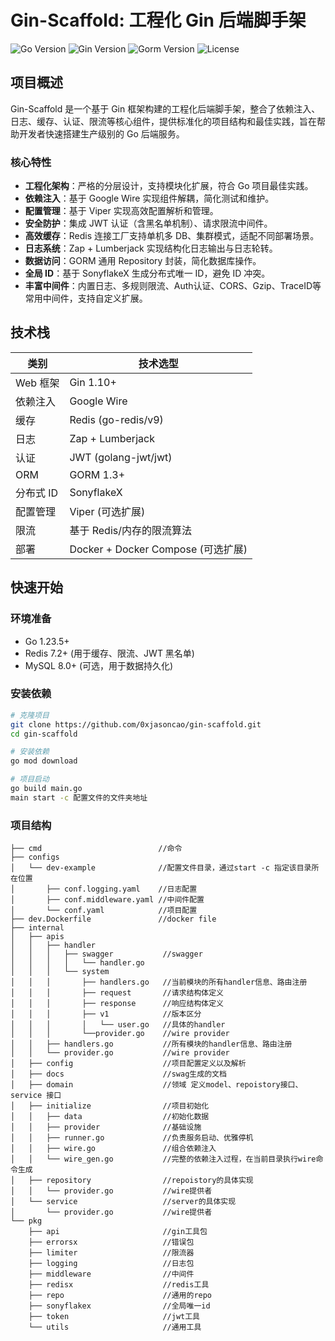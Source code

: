 # Gin-Scaffold: 工程化 Gin 后端脚手架

![Go Version](https://img.shields.io/badge/Go-1.23%2B-blue)
![Gin Version](https://img.shields.io/badge/Gin-1.1%2B-green)
![Gorm Version](https://img.shields.io/badge/Gin-1.30%2B-green)
![License](https://img.shields.io/badge/License-MIT-yellow)

## 项目概述

Gin-Scaffold 是一个基于 Gin 框架构建的工程化后端脚手架，整合了依赖注入、日志、缓存、认证、限流等核心组件，提供标准化的项目结构和最佳实践，旨在帮助开发者快速搭建生产级别的
Go 后端服务。

### 核心特性

- **工程化架构**：严格的分层设计，支持模块化扩展，符合 Go 项目最佳实践。
- **依赖注入**：基于 Google Wire 实现组件解耦，简化测试和维护。
- **配置管理**：基于 Viper 实现高效配置解析和管理。
- **安全防护**：集成 JWT 认证（含黑名单机制）、请求限流中间件。
- **高效缓存**：Redis 连接工厂支持单机多 DB、集群模式，适配不同部署场景。
- **日志系统**：Zap + Lumberjack 实现结构化日志输出与日志轮转。
- **数据访问**：GORM 通用 Repository 封装，简化数据库操作。
- **全局 ID**：基于 SonyflakeX 生成分布式唯一 ID，避免 ID 冲突。
- **丰富中间件**：内置日志、多规则限流、Auth认证、CORS、Gzip、TraceID等常用中间件，支持自定义扩展。

## 技术栈

| 类别     | 技术选型                           |
|--------|--------------------------------|
| Web 框架 | Gin 1.10+                      |
| 依赖注入   | Google Wire                    |
| 缓存     | Redis (go-redis/v9)            |
| 日志     | Zap + Lumberjack               |
| 认证     | JWT (golang-jwt/jwt)           |
| ORM    | GORM 1.3+                      |
| 分布式 ID | SonyflakeX                     |
| 配置管理   | Viper (可选扩展)                   |
| 限流     | 基于 Redis/内存的限流算法               |
| 部署     | Docker + Docker Compose (可选扩展) |

## 快速开始

### 环境准备

- Go 1.23.5+
- Redis 7.2+ (用于缓存、限流、JWT 黑名单)
- MySQL 8.0+ (可选，用于数据持久化)

### 安装依赖

```bash
# 克隆项目
git clone https://github.com/0xjasoncao/gin-scaffold.git
cd gin-scaffold

# 安装依赖
go mod download	

# 项目启动
go build main.go
main start -c 配置文件的文件夹地址
```

### 项目结构

```
├── cmd                          //命令
├── configs             
│   └── dev-example              //配置文件目录，通过start -c 指定该目录所在位置
│       ├── conf.logging.yaml    //日志配置
│       ├── conf.middleware.yaml //中间件配置
│       └── conf.yaml            //项目配置
├── dev.Dockerfile               //docker file
├── internal
│   ├── apis    
│   │   ├── handler
│   │   │   ├── swagger           //swagger
│   │   │   │   └── handler.go  
│   │   │   └── system          
│   │   │       ├── handlers.go   //当前模块的所有handler信息、路由注册
│   │   │       ├── request       //请求结构体定义
│   │   │       ├── response      //响应结构体定义
│   │   │       ├── v1            //版本区分
│   │   │       │   └── user.go   //具体的handler
│   │   │       └──provider.go    //wire provider
│   │   ├── handlers.go           //所有模块的handler信息、路由注册
│   │   └── provider.go           //wire provider
│   ├── config                    //项目配置定义以及解析
│   ├── docs                      //swag生成的文档
│   ├── domain                    //领域 定义model、repoistory接口、service 接口
│   ├── initialize                //项目初始化
│   │   ├── data                  //初始化数据
│   │   ├── provider              //基础设施
│   │   ├── runner.go             //负责服务启动、优雅停机
│   │   ├── wire.go               //组合依赖注入
│   │   └── wire_gen.go           //完整的依赖注入过程，在当前目录执行wire命令生成
│   ├── repository                //repoistory的具体实现
│   │   └── provider.go           //wire提供者
│   └── service                   //server的具体实现
│       └── provider.go           //wire提供者
└── pkg
    ├── api                       //gin工具包
    ├── errorsx                   //错误包
    ├── limiter                   //限流器
    ├── logging                   //日志包
    ├── middleware                //中间件
    ├── redisx                    //redis工具
    ├── repo                      //通用的repo
    ├── sonyflakex                //全局唯一id
    ├── token                     //jwt工具
    └── utils                     //通用工具

```